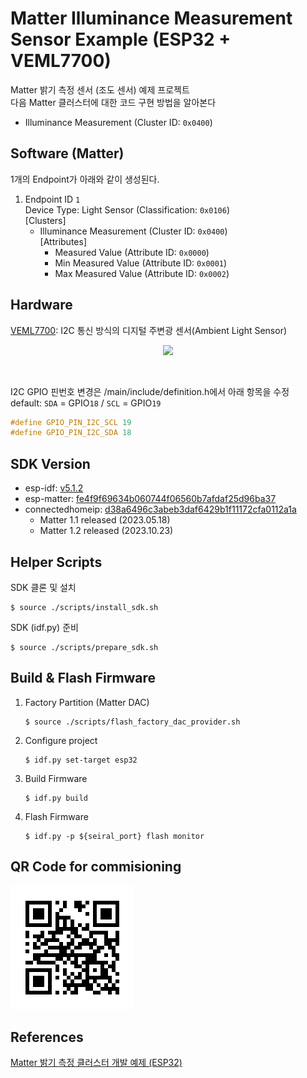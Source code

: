 # Matter Illuminance Measurement Sensor Example (ESP32 + VEML7700)
Matter 밝기 측정 센서 (조도 센서) 예제 프로젝트<br>
다음 Matter 클러스터에 대한 코드 구현 방법을 알아본다
- Illuminance Measurement (Cluster ID: `0x0400`)

Software (Matter)
---
1개의 Endpoint가 아래와 같이 생성된다.
1. Endpoint ID `1`<br>
    Device Type: Light Sensor (Classification: `0x0106`)<br>
    [Clusters]
    - Illuminance Measurement (Cluster ID: `0x0400`)<br>
        [Attributes]
        - Measured Value (Attribute ID: `0x0000`)
        - Min Measured Value (Attribute ID: `0x0001`)
        - Max Measured Value (Attribute ID: `0x0002`)

Hardware
---
[VEML7700](https://www.vishay.com/docs/84286/veml7700.pdf): I2C 통신 방식의 디지털 주변광 센서(Ambient Light Sensor) <br>
<p style="text-align:center"><img src="https://dfimg.dfrobot.com/store/data/SEN0228/sen0228-6W4A1400.jpg?imageView2/1/w/564/h/376" width="300"></p><br>

I2C GPIO 핀번호 변경은 /main/include/definition.h에서 아래 항목을 수정<br>
default: `SDA` = GPIO`18` / `SCL` = GPIO`19`
```c
#define GPIO_PIN_I2C_SCL 19
#define GPIO_PIN_I2C_SDA 18
```

SDK Version
---
- esp-idf: [v5.1.2](https://github.com/espressif/esp-idf/tree/v5.1.2)
- esp-matter: [fe4f9f69634b060744f06560b7afdaf25d96ba37](https://github.com/espressif/esp-matter/commit/fe4f9f69634b060744f06560b7afdaf25d96ba37)
- connectedhomeip: [d38a6496c3abeb3daf6429b1f11172cfa0112a1a](https://github.com/project-chip/connectedhomeip/tree/d38a6496c3abeb3daf6429b1f11172cfa0112a1a)
  - Matter 1.1 released (2023.05.18)
  - Matter 1.2 released (2023.10.23)

Helper Scripts
---
SDK 클론 및 설치
```shell
$ source ./scripts/install_sdk.sh
```
SDK (idf.py) 준비
```shell
$ source ./scripts/prepare_sdk.sh
```

Build & Flash Firmware
---
1. Factory Partition (Matter DAC)
    ```shell
    $ source ./scripts/flash_factory_dac_provider.sh
    ```
2. Configure project
    ```shell
    $ idf.py set-target esp32
    ```
3. Build Firmware
    ```shell
    $ idf.py build
    ```
4. Flash Firmware
    ```shell
    $ idf.py -p ${seiral_port} flash monitor
    ```

QR Code for commisioning
---
![qrcode.png](./resource/DACProvider/qrcode.png)

References
---
[Matter 밝기 측정 클러스터 개발 예제 (ESP32)](https://yogyui.tistory.com/entry/PROJ-Matter-%EB%B0%9D%EA%B8%B0-%EC%B8%A1%EC%A0%95-%ED%81%B4%EB%9F%AC%EC%8A%A4%ED%84%B0-%EA%B0%9C%EB%B0%9C-%EC%98%88%EC%A0%9C-ESP32)<br>
